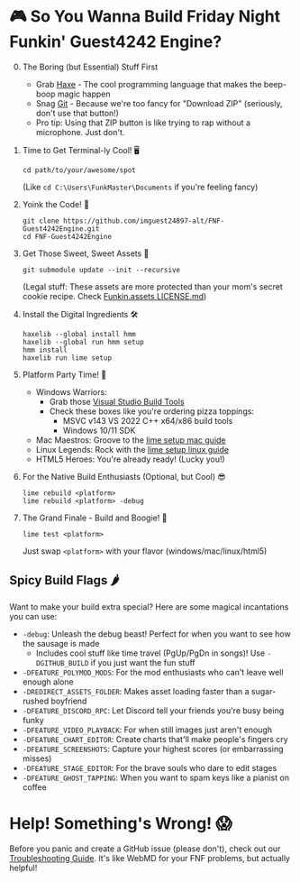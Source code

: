 # 🎮 So You Wanna Build Friday Night Funkin' Guest4242 Engine?

0. The Boring (but Essential) Stuff First
    - Grab [Haxe](https://haxe.org) - The cool programming language that makes the beep-boop magic happen
    - Snag [Git](https://www.git-scm.com) - Because we're too fancy for "Download ZIP" (seriously, don't use that button!)
    - Pro tip: Using that ZIP button is like trying to rap without a microphone. Just don't.

1. Time to Get Terminal-ly Cool! 🖥️
    ```
    cd path/to/your/awesome/spot
    ```
    (Like `cd C:\Users\FunkMaster\Documents` if you're feeling fancy)

2. Yoink the Code! 🎵
    ```
    git clone https://github.com/imguest24897-alt/FNF-Guest4242Engine.git
    cd FNF-Guest4242Engine
    ```

3. Get Those Sweet, Sweet Assets 🎵
    ```
    git submodule update --init --recursive
    ```
    (Legal stuff: These assets are more protected than your mom's secret cookie recipe. Check [Funkin.assets LICENSE.md](https://github.com/FunkinCrew/funkin.assets/blob/main/LICENSE.md))

4. Install the Digital Ingredients 🛠️
    ```
    haxelib --global install hmm
    haxelib --global run hmm setup
    hmm install
    haxelib run lime setup
    ```

5. Platform Party Time! 🎉
    - Windows Warriors:
        - Grab those [Visual Studio Build Tools](https://aka.ms/vs/17/release/vs_BuildTools.exe)
        - Check these boxes like you're ordering pizza toppings:
            - MSVC v143 VS 2022 C++ x64/x86 build tools
            - Windows 10/11 SDK
    - Mac Maestros: Groove to the [lime setup mac guide](https://lime.openfl.org/docs/advanced-setup/macos/)
    - Linux Legends: Rock with the [lime setup linux guide](https://lime.openfl.org/docs/advanced-setup/linux/)
    - HTML5 Heroes: You're already ready! (Lucky you!)

6. For the Native Build Enthusiasts (Optional, but Cool) 😎
    ```
    lime rebuild <platform>
    lime rebuild <platform> -debug
    ```

7. The Grand Finale - Build and Boogie! 🕺
    ```
    lime test <platform>
    ```
    Just swap `<platform>` with your flavor (windows/mac/linux/html5)

## Spicy Build Flags 🌶️

Want to make your build extra special? Here are some magical incantations you can use:

- `-debug`: Unleash the debug beast! Perfect for when you want to see how the sausage is made
    - Includes cool stuff like time travel (PgUp/PgDn in songs)! Use `-DGITHUB_BUILD` if you just want the fun stuff
- `-DFEATURE_POLYMOD_MODS`: For the mod enthusiasts who can't leave well enough alone
- `-DREDIRECT_ASSETS_FOLDER`: Makes asset loading faster than a sugar-rushed boyfriend
- `-DFEATURE_DISCORD_RPC`: Let Discord tell your friends you're busy being funky
- `-DFEATURE_VIDEO_PLAYBACK`: For when still images just aren't enough
- `-DFEATURE_CHART_EDITOR`: Create charts that'll make people's fingers cry
- `-DFEATURE_SCREENSHOTS`: Capture your highest scores (or embarrassing misses)
- `-DFEATURE_STAGE_EDITOR`: For the brave souls who dare to edit stages
- `-DFEATURE_GHOST_TAPPING`: When you want to spam keys like a pianist on coffee

# Help! Something's Wrong! 😱

Before you panic and create a GitHub issue (please don't), check out our [Troubleshooting Guide](TROUBLESHOOTING.md). It's like WebMD for your FNF problems, but actually helpful!
